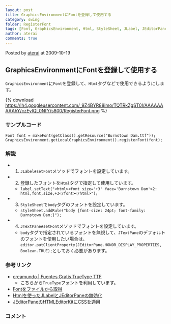 ```yaml
---
layout: post
title: GraphicsEnvironmentにFontを登録して使用する
category: swing
folder: RegisterFont
tags: [Font, GraphicsEnvironment, Html, StyleSheet, JLabel, JEditorPane, JTextPane]
author: aterai
comments: true
---
```


Posted by [aterai](http://terai.xrea.jp/aterai.html) at 2009-10-19

## GraphicsEnvironmentにFontを登録して使用する
`GraphicsEnvironment`に`Font`を登録して、`Html`タグなどで使用できるようにします。


{% download https://lh4.googleusercontent.com/_9Z4BYR88imo/TQTRkZgST0I/AAAAAAAAAhY/czEyIQL0NfY/s800/RegisterFont.png %}

### サンプルコード
<pre class="prettyprint"><code>Font font = makeFont(getClass().getResource("Burnstown Dam.ttf"));
GraphicsEnvironment.getLocalGraphicsEnvironment().registerFont(font);
</code></pre>

### 解説
- 1. `JLabel#setFont`メソッドでフォントを設定しています。
- 2. 登録したフォントを`Html`タグで指定して使用しています。
    - `label.setText("<html><font size='+3' face='Burnstown Dam'>2: html,font,size,+3</font></html>");`
- 3. `StyleSheet`で`body`タグのフォントを設定しています。
    - `styleSheet.addRule("body {font-size: 24pt; font-family: Burnstown Dam;}");`
- 4. `JTextPane#setFont`メソッドでフォントを設定しています。
    - `body`タグで指定されているフォントを無視して、`JTextPane`のデフォルトのフォントを使用したい場合は、`editor.putClientProperty(JEditorPane.HONOR_DISPLAY_PROPERTIES, Boolean.TRUE);`としておく必要があります。

<!-- dummy comment line for breaking list -->

### 参考リンク
- [creamundo | Fuentes Gratis TrueType TTF](http://www.creamundo.com/)
    - こちらから`TrueType`フォントを利用しています。
- [Fontをファイルから取得](http://terai.xrea.jp/Swing/CreateFont.html)
- [Htmlを使ったJLabelとJEditorPaneの無効化](http://terai.xrea.jp/Swing/DisabledHtmlLabel.html)
- [JEditorPaneのHTMLEditorKitにCSSを適用](http://terai.xrea.jp/Swing/StyleSheet.html)

<!-- dummy comment line for breaking list -->

### コメント
